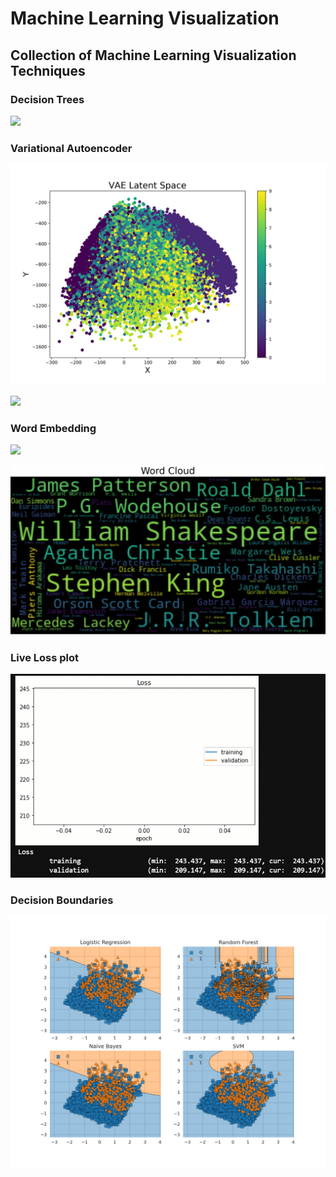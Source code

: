 # Machine Learning Visualization

## Collection of Machine Learning Visualization Techniques

### Decision Trees

![](/dist/img.png)

### Variational Autoencoder

![](./dist/space.gif)

![](./dist/manifold.gif)

### Word Embedding

![](./dist/embedding.gif)

![](./dist/cloud2.png)

### Live Loss plot

![](./dist/loss.gif)

### Decision Boundaries

![](./dist/boundaries.png)